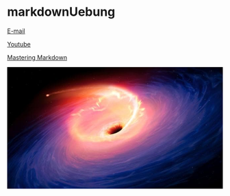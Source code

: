 # markdownUebung

[E-mail](161wit17@o365.htl-leoben.at)

[Youtube](www.youtube.com)
 
[Mastering Markdown](https://guides.github.com/features/mastering-markdown/)

![Pic](9fdbf585d17c95f7a31ccacdb6466af9.jpg)
